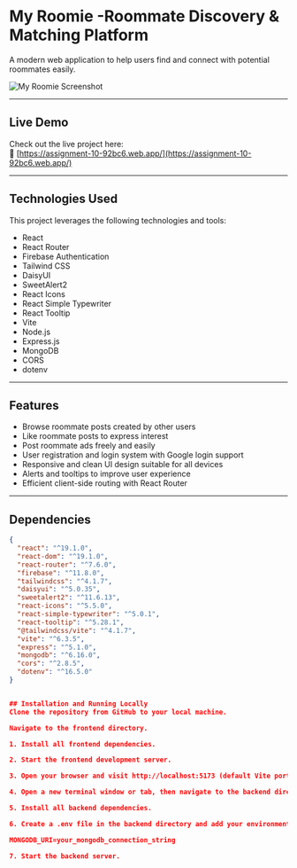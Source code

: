 # My Roomie -Roommate Discovery & Matching Platform

A modern web application to help users find and connect with potential roommates easily.

![My Roomie Screenshot](https://i.ibb.co.com/TxSq4z8h/my-roomie.png)

---

## Live Demo

Check out the live project here:  
🔗 [https://assignment-10-92bc6.web.app/](https://assignment-10-92bc6.web.app/)

---

## Technologies Used

This project leverages the following technologies and tools:

- React  
- React Router  
- Firebase Authentication  
- Tailwind CSS  
- DaisyUI  
- SweetAlert2  
- React Icons  
- React Simple Typewriter  
- React Tooltip  
- Vite  
- Node.js  
- Express.js  
- MongoDB  
- CORS  
- dotenv  

---

## Features

- Browse roommate posts created by other users  
- Like roommate posts to express interest  
- Post roommate ads freely and easily  
- User registration and login system with Google login support  
- Responsive and clean UI design suitable for all devices  
- Alerts and tooltips to improve user experience  
- Efficient client-side routing with React Router  

---

## Dependencies

```json
{
  "react": "^19.1.0",
  "react-dom": "^19.1.0",
  "react-router": "^7.6.0",
  "firebase": "^11.8.0",
  "tailwindcss": "^4.1.7",
  "daisyui": "^5.0.35",
  "sweetalert2": "^11.6.13",
  "react-icons": "^5.5.0",
  "react-simple-typewriter": "^5.0.1",
  "react-tooltip": "^5.28.1",
  "@tailwindcss/vite": "^4.1.7",
  "vite": "^6.3.5",
  "express": "^5.1.0",
  "mongodb": "^6.16.0",
  "cors": "^2.8.5",
  "dotenv": "^16.5.0"
}


## Installation and Running Locally
Clone the repository from GitHub to your local machine.

Navigate to the frontend directory.

1. Install all frontend dependencies.

2. Start the frontend development server.

3. Open your browser and visit http://localhost:5173 (default Vite port).

4. Open a new terminal window or tab, then navigate to the backend directory named assignment-10-server.

5. Install all backend dependencies.

6. Create a .env file in the backend directory and add your environment variables, for example:

MONGODB_URI=your_mongodb_connection_string

7. Start the backend server.



